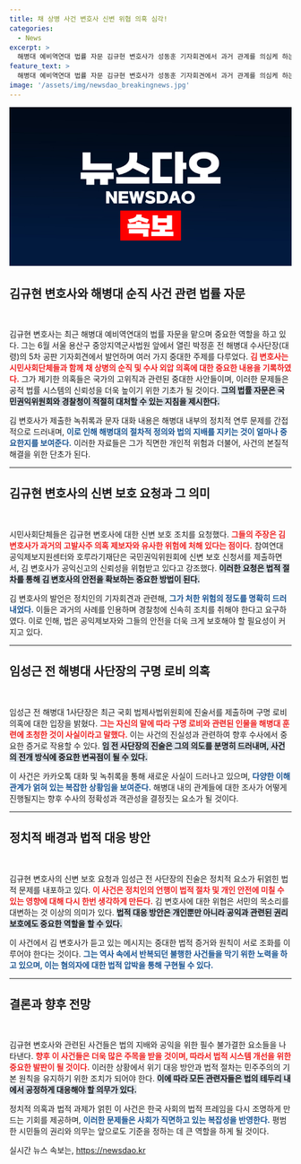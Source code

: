 ```yaml
---
title: 채 상병 사건 변호사 신변 위협 의혹 심각!
categories:
  - News
excerpt: >
  해병대 예비역연대 법률 자문 김규현 변호사가 성동훈 기자회견에서 과거 관계를 의심케 하는 카카오톡 대화와 통화 녹취록을 제출하며 신변보호조치를 요청받았다. 이 사건은 정치적 압박과 함께 심각한 수사 외압 의혹을 제기하고 있다. 클릭 유도!
feature_text: >
  해병대 예비역연대 법률 자문 김규현 변호사가 성동훈 기자회견에서 과거 관계를 의심케 하는 카카오톡 대화와 통화 녹취록을 제출하며 신변보호조치를 요청받았다. 이 사건은 정치적 압박과 함께 심각한 수사 외압 의혹을 제기하고 있다. 클릭 유도!
image: '/assets/img/newsdao_breakingnews.jpg'
---
```


<p><img src="/assets/img/newsdao_breakingnews.jpg" alt="ontimetimes 속보" /></p>

<h2 data-ke-size="size26">김규현 변호사와 해병대 순직 사건 관련 법률 자문</h2>

<p data-ke-size="size16">&nbsp;</p>

<p>김규현 변호사는 최근 해병대 예비역연대의 법률 자문을 맡으며 중요한 역할을 하고 있다. 그는 6월 서울 용산구 중앙지역군사법원 앞에서 열린 박정훈 전 해병대 수사단장(대령)의 5차 공판 기자회견에서 발언하며 여러 가지 중대한 주제를 다루었다. <b><span style="color: #ee2323;">김 변호사는 시민사회단체들과 함께 채 상병의 순직 및 수사 외압 의혹에 대한 중요한 내용을 기록하였다.</span></b> 그가 제기한 의혹들은 국가의 고위직과 관련된 중대한 사안들이며, 이러한 문제들은 공적 법률 시스템의 신뢰성을 더욱 높이기 위한 기초가 될 것이다. <b><span style="background-color: #21538527;">그의 법률 자문은 국민권익위원회와 경찰청이 적절히 대처할 수 있는 지침을 제시한다.</span></b> </p>

<p>김 변호사가 제출한 녹취록과 문자 대화 내용은 해병대 내부의 정치적 연루 문제를 간접적으로 드러내며, <b><span style="color: #1a5490;">이로 인해 해병대의 절차적 정의와 법의 지배를 지키는 것이 얼마나 중요한지를 보여준다.</span></b> 이러한 자료들은 그가 직면한 개인적 위험과 더불어, 사건의 본질적 해결을 위한 단초가 된다.</p>

<hr>

<h2 data-ke-size="size26">김규현 변호사의 신변 보호 요청과 그 의미</h2>

<p data-ke-size="size16">&nbsp;</p>

<p>시민사회단체들은 김규현 변호사에 대한 신변 보호 조치를 요청했다. <b><span style="color: #ee2323;">그들의 주장은 김 변호사가 과거의 고발사주 의혹 제보자와 유사한 위험에 처해 있다는 점이다.</span></b> 참여연대 공익제보지원센터와 호루라기재단은 국민권익위원회에 신변 보호 신청서를 제출하면서, 김 변호사가 공익신고의 신뢰성을 위협받고 있다고 강조했다. <b><span style="background-color: #21538527;">이러한 요청은 법적 절차를 통해 김 변호사의 안전을 확보하는 중요한 방법이 된다.</span></b></p>

<p>김 변호사의 발언은 정치인의 기자회견과 관련해, <b><span style="color: #1a5490;">그가 처한 위험의 정도를 명확히 드러내었다.</span></b> 이들은 과거의 사례를 인용하며 경찰청에 신속히 조치를 취해야 한다고 요구하였다. 이로 인해, 법은 공익제보자와 그들의 안전을 더욱 크게 보호해야 할 필요성이 커지고 있다.</p>

<hr>

<h2 data-ke-size="size26">임성근 전 해병대 사단장의 구명 로비 의혹</h2>

<p data-ke-size="size16">&nbsp;</p>

<p>임성근 전 해병대 1사단장은 최근 국회 법제사법위원회에 진술서를 제출하며 구명 로비 의혹에 대한 입장을 밝혔다. <b><span style="color: #ee2323;">그는 자신의 말에 따라 구명 로비와 관련된 인물을 해병대 훈련에 초청한 것이 사실이라고 말했다.</span></b> 이는 사건의 진실성과 관련하여 향후 수사에서 중요한 증거로 작용할 수 있다. <b><span style="background-color: #21538527;">임 전 사단장의 진술은 그의 의도를 분명히 드러내며, 사건의 전개 방식에 중요한 변곡점이 될 수 있다.</span></b></p>

<p>이 사건은 카카오톡 대화 및 녹취록을 통해 새로운 사실이 드러나고 있으며, <b><span style="color: #1a5490;">다양한 이해관계가 얽혀 있는 복잡한 상황임을 보여준다.</span></b> 해병대 내의 관계들에 대한 조사가 어떻게 진행될지는 향후 수사의 정확성과 객관성을 결정짓는 요소가 될 것이다. </p>

<hr>

<h2 data-ke-size="size26">정치적 배경과 법적 대응 방안</h2>

<p data-ke-size="size16">&nbsp;</p>

<p>김규현 변호사의 신변 보호 요청과 임성근 전 사단장의 진술은 정치적 요소가 뒤얽힌 법적 문제를 내포하고 있다. <b><span style="color: #ee2323;">이 사건은 정치인의 언행이 법적 절차 및 개인 안전에 미칠 수 있는 영향에 대해 다시 한번 생각하게 만든다.</span></b> 김 변호사에 대한 위협은 서민의 목소리를 대변하는 것 이상의 의미가 있다. <b><span style="background-color: #21538527;">법적 대응 방안은 개인뿐만 아니라 공익과 관련된 권리 보호에도 중요한 역할을 할 수 있다.</span></b> </p>

<p>이 사건에서 김 변호사가 듣고 있는 메시지는 중대한 법적 증거와 원칙이 서로 조화를 이루어야 한다는 것이다. <b><span style="color: #1a5490;">그는 역사 속에서 반복되던 불행한 사건들을 막기 위한 노력을 하고 있으며, 이는 혐의자에 대한 법적 압박을 통해 구현될 수 있다.</span></b></p>

<hr>

<h2 data-ke-size="size26">결론과 향후 전망</h2>

<p data-ke-size="size16">&nbsp;</p>

<p>김규현 변호사와 관련된 사건들은 법의 지배와 공익을 위한 필수 불가결한 요소들을 나타낸다. <b><span style="color: #ee2323;">향후 이 사건들은 더욱 많은 주목을 받을 것이며, 따라서 법적 시스템 개선을 위한 중요한 발판이 될 것이다.</span></b> 이러한 상황에서 위기 대응 방안과 법적 절차는 민주주의의 기본 원칙을 유지하기 위한 조치가 되어야 한다. <b><span style="background-color: #21538527;">이에 따라 모든 관련자들은 법의 테두리 내에서 공정하게 대응해야 할 의무가 있다.</span></b></p>

<p>정치적 의혹과 법적 과제가 얽힌 이 사건은 한국 사회의 법적 프레임을 다시 조명하게 만드는 기회를 제공하며, <b><span style="color: #1a5490;">이러한 문제들은 사회가 직면하고 있는 복잡성을 반영한다.</span></b> 평범한 시민들의 권리와 의무는 앞으로도 기준을 정하는 데 큰 역할을 하게 될 것이다. </p>

<p data-ke-size="size16"></p>
실시간 뉴스 속보는, <a href="https://newsdao.kr" rel="dofollow">https://newsdao.kr</a>


